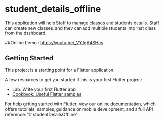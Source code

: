 # student_details_offline

This application will help Staff to manage classes and students details. Staff can create new classes, and they can add multiple students into that class from the dashboard.

##Online Demo : https://youtu.be/_VYdgA4SHcs

## Getting Started

This project is a starting point for a Flutter application.

A few resources to get you started if this is your first Flutter project:

- [Lab: Write your first Flutter app](https://flutter.dev/docs/get-started/codelab)
- [Cookbook: Useful Flutter samples](https://flutter.dev/docs/cookbook)

For help getting started with Flutter, view our
[online documentation](https://flutter.dev/docs), which offers tutorials,
samples, guidance on mobile development, and a full API reference.
"# studentDetailsOffline" 
